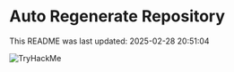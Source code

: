 # Auto Regenerate Repository

This README was last updated: 2025-02-28 20:51:04

 ![TryHackMe](https://tryhackme.com/badge/533634)